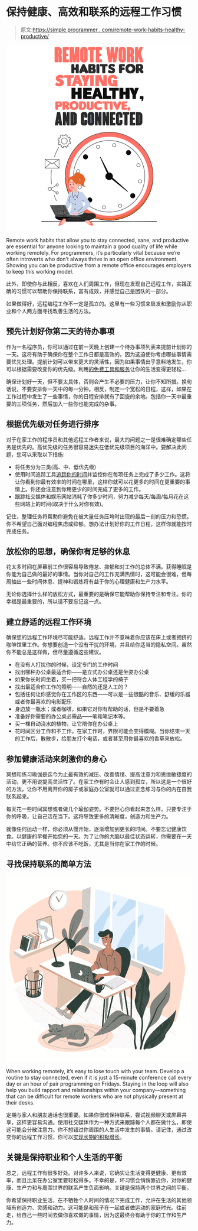 # 保持健康、高效和联系的远程工作习惯

> 原文:[https://simple programmer . com/remote-work-habits-healthy-productive/](https://simpleprogrammer.com/remote-work-habits-healthy-productive/)

![remote work habits](img/6e8fcbb110f4f3a1f2b827a890454591.png)

Remote work habits that allow you to stay connected, sane, and productive are essential for anyone looking to maintain a good quality of life while working remotely. For programmers, it’s particularly vital because we’re often introverts who don’t always thrive in an open office environment. Showing you can be productive from a remote office encourages employers to keep this working model.

此外，即使你与此相反，喜欢在人们周围工作，但现在发现自己远程工作，实践正确的习惯可以帮助你保持联系，富有成效，并感觉自己是团队的一部分。

如果做得好，远程编程工作不一定是孤立的。这里有一些习惯来启发和激励你从职业和个人两方面寻找改善生活的方法。

## 预先计划好你第二天的待办事项

作为一名程序员，你可以通过在前一天晚上创建一个待办事项列表来提前计划你的一天。这将有助于确保你在整个工作日都是高效的，因为这迫使你考虑哪些事情需要优先处理。提前计划可以带来更大的灵活性，因为如果事情出乎意料地发生，你可以根据需要改变你的优先级。利用[的免费工具和服务](https://simpleprogrammer.com/16-free-tools-for-developers/)让你的生活变得更轻松…

确保计划好一天，但不要太具体，否则会产生不必要的压力，让你不知所措。换句话说，不要安排你一天中的每一分钟。相反，制定一个宽松的日程，这样，如果在工作过程中发生了一些事情，你的日程安排就有了回旋的余地。包括你一天中最重要的三项任务，然后加入一些你也能完成的杂事。

## 根据优先级对任务进行排序

对于在家工作的程序员和其他远程工作者来说，最大的问题之一是很难确定哪些任务是优先的。高优先级的任务很容易迷失在低优先级项目的海洋中。要解决此问题，您可以采取以下措施:

*   将任务分为三类(高、中、低优先级)
*   使用时间追踪工具[追踪你的时间](https://simpleprogrammer.com/why-programmers-should-track-their-time/)并监控你在每项任务上完成了多少工作。这将让你看到你最有效率的时间在哪里，这样你就可以花更多的时间在更重要的事情上。你还会注意到你用更少的时间完成了更多的工作。
*   跟踪社交媒体和娱乐网站消耗了你多少时间，努力减少每天/每周/每月花在这些网站上的时间(取决于什么对你有效)。

记住，整理任务将帮助你避免在被大量任务压垮时出现的最后一刻的压力和恐慌。你不希望自己面对编程焦虑或抑郁。想办法计划好你的工作日程，这样你就能按时完成任务。

## 放松你的思想，确保你有足够的休息

花太多时间在屏幕前工作很容易导致倦怠、抑郁和对工作的总体不满。获得睡眠是你能为自己做的最好的事情。当你对自己的工作充满热情时，这可能会很难，但每周抽出一些时间休息、提神和锻炼将有益于你的心理健康和生产力水平。

无论你选择什么样的放松方式，最重要的是确保它能帮助你保持专注和专注。你的幸福是最重要的，所以请不要忘记这一点。

## 建立舒适的远程工作环境

确保您的远程工作环境尽可能舒适。远程工作并不意味着你应该在床上或者拥挤的咖啡馆里工作。你想要创造一个没有干扰的环境，并且给你适当的隐私空间。虽然你不能总是这样做，但尽量遵循这些建议。

*   在没有人打扰你的时候，设定专门的工作时间
*   找出哪种办公桌最适合你——是立式办公桌还是坐姿办公桌
*   如果你长时间坐着，买一把符合人体工程学的椅子
*   找出最适合你工作的照明——自然的还是人工的？
*   包括任何让你感觉你在工作区的东西——可以是一些很酷的音乐、舒缓的乐器或者你最喜欢的电影配乐
*   身边放一瓶水；或者咖啡，如果它对你有帮助的话，但是不要着急
*   准备好你需要的办公桌必需品——笔和笔记本等。
*   买一棵自动浇水的植物，让它陪你在办公桌上
*   花时间区分工作和不工作。在家工作时，界限可能会变得模糊。当你结束一天的工作后，散散步，给朋友打个电话，或者甚至用你最喜欢的香草来放松。

## 参加健康活动来刺激你的身心

冥想和练习瑜伽是迄今为止最有效的减压、改善情绪、提高注意力和思维敏捷度的活动，更不用说提高灵活性了。在家工作有时会让人感到孤立，所以这是一个很好的方法，让你不用离开你的房子或家庭办公室就可以通过正念练习与你的内在自我联系起来。

每天花一些时间冥想或者做几个瑜伽姿势。不要担心你看起来怎么样。只要专注于你的呼吸，让自己活在当下。这将导致更多的清晰度，创造力和生产力。

就像任何运动一样，你必须从慢开始，逐渐增加到更长的时间。不要忘记健康饮食。以健康的早餐开始您的一天。为了让你的大脑以最佳状态运转，你需要在一天中给它正确的营养。你不应该不吃饭，尤其是当你在家工作的时候。

## 寻找保持联系的简单方法

![remote work habits](img/fa251fa16f9628ecbf6f9af13ccf975e.png)

When working remotely, it’s easy to lose touch with your team. Develop a routine to stay connected, even if it is just a 15-minute conference call every day or an hour of pair programming on Fridays. Staying in the loop will also help you build rapport and relationships within your company—something that can be difficult for remote workers who are not physically present at their desks.

定期与家人和朋友通话也很重要。如果你很难保持联系，尝试视频聊天或屏幕共享，这样更容易沟通。使用社交媒体作为一种方式来跟踪每个人都在做什么，即使这可能会分散注意力。你不想错过你周围的人生活中发生的事情。请记住，通过改变你的远程工作习惯，你可以[实现长期的积极增长](https://www.miamihypnosisandtherapy.com/2020/01/09/how-to-change-your-habits-for-long-term-positive-growth/)。

## 关键是保持职业和个人生活的平衡

总之，远程工作有很多好处。对许多人来说，它确实让生活变得更健康、更有效率，而且比呆在办公室里要轻松得多。不幸的是，坏习惯会悄悄靠近你，对你的健康、生产力和与周围世界的联系产生负面影响。关键是保持两个世界之间的平衡。

你希望保持职业生活，在不牺牲个人时间的情况下完成工作，允许在生活的其他领域有创造力、灵感和动力。这可能是和孩子在一起或者做运动的家庭时光。往前走，给自己一些时间去做你喜欢做的事情，因为这最终会有助于你的工作和生产力。